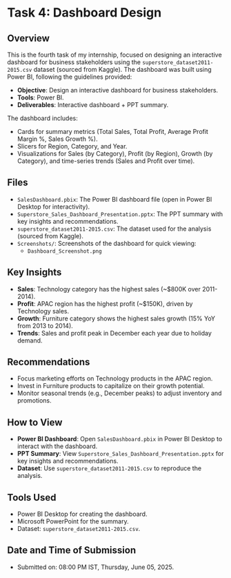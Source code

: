 # Task 4: Dashboard Design

## Overview
This is the fourth task of my internship, focused on designing an interactive dashboard for business stakeholders using the `superstore_dataset2011-2015.csv` dataset (sourced from Kaggle). The dashboard was built using Power BI, following the guidelines provided:
- **Objective**: Design an interactive dashboard for business stakeholders.
- **Tools**: Power BI.
- **Deliverables**: Interactive dashboard + PPT summary.

The dashboard includes:
- Cards for summary metrics (Total Sales, Total Profit, Average Profit Margin %, Sales Growth %).
- Slicers for Region, Category, and Year.
- Visualizations for Sales (by Category), Profit (by Region), Growth (by Category), and time-series trends (Sales and Profit over time).

## Files
- `SalesDashboard.pbix`: The Power BI dashboard file (open in Power BI Desktop for interactivity).
- `Superstore_Sales_Dashboard_Presentation.pptx`: The PPT summary with key insights and recommendations.
- `superstore_dataset2011-2015.csv`: The dataset used for the analysis (sourced from Kaggle).
- `Screenshots/`: Screenshots of the dashboard for quick viewing:
  - `Dashboard_Screenshot.png`

## Key Insights
- **Sales**: Technology category has the highest sales (~$800K over 2011-2014).
- **Profit**: APAC region has the highest profit (~$150K), driven by Technology sales.
- **Growth**: Furniture category shows the highest sales growth (15% YoY from 2013 to 2014).
- **Trends**: Sales and profit peak in December each year due to holiday demand.

## Recommendations
- Focus marketing efforts on Technology products in the APAC region.
- Invest in Furniture products to capitalize on their growth potential.
- Monitor seasonal trends (e.g., December peaks) to adjust inventory and promotions.

## How to View
- **Power BI Dashboard**: Open `SalesDashboard.pbix` in Power BI Desktop to interact with the dashboard.
- **PPT Summary**: View `Superstore_Sales_Dashboard_Presentation.pptx` for key insights and recommendations.
- **Dataset**: Use `superstore_dataset2011-2015.csv` to reproduce the analysis.

## Tools Used
- Power BI Desktop for creating the dashboard.
- Microsoft PowerPoint for the summary.
- Dataset: `superstore_dataset2011-2015.csv`.

## Date and Time of Submission
- Submitted on: 08:00 PM IST, Thursday, June 05, 2025.
